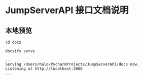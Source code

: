 # JumpServerAPI 接口文档说明

## 本地预览
```  
cd docs

docsify serve

...
Serving /Users/halo/PycharmProjects/JumpServerAPI/docs now.
Listening at http://localhost:3000
...
```